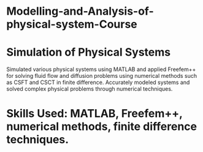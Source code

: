 # Modelling-and-Analysis-of-physical-system-Course
# Simulation of Physical Systems
Simulated various physical systems using MATLAB and applied Freefem++ for solving fluid flow and diffusion problems using numerical methods such as CSFT and CSCT in finite difference. Accurately modeled systems and solved complex physical problems through numerical techniques.

# Skills Used: MATLAB, Freefem++, numerical methods, finite difference techniques.

